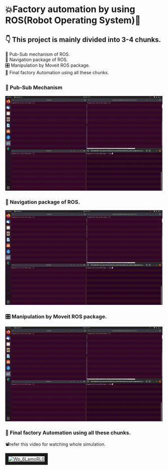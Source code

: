 # 💥Factory automation by using ROS(Robot Operating System)🤖        
##  👇 This project is mainly divided into 3-4 chunks.       
 🤝 Pub-Sub mechanism of ROS.     
 🧭 Navigation package of ROS.     
 🎛️ Manipulation by Moveit ROS package.     
 🙌 Final factory Automation using all these chunks.         
##          

### 🤝 Pub-Sub Mechanism           
<!--img height="40" width="40" src="https://github.com/devsonni/hrwros_ws/blob/main/gif/Pub_Sub%20(1).gif"-->
<img align="midle" height="300" width="500" src="https://github.com/devsonni/hrwros_ws/blob/main/gif/Pub_Sub%20(1).gif">      

### 🧭 Navigation package of ROS.              
<!--img height="40" width="40" src="https://github.com/devsonni/hrwros_ws/blob/main/gif/Pub_Sub%20(1).gif"-->
<img align="midle" height="300" width="500" src="https://github.com/devsonni/hrwros_ws/blob/main/gif/Pub_Sub%20(1).gif">            

### 🎛️ Manipulation by Moveit ROS package.                  
<!--img height="40" width="40" src="https://github.com/devsonni/hrwros_ws/blob/main/gif/Pub_Sub%20(1).gif"-->
<img align="midle" height="300" width="500" src="https://github.com/devsonni/hrwros_ws/blob/main/gif/Pub_Sub%20(1).gif">          

### 🙌 Final factory Automation using all these chunks.                
📽️refer this video for watching whole simulation.          

<a href="http://www.youtube.com/watch?feature=player_embedded&v=Wp_6LamoRL0" target="_blank"><img src="http://img.youtube.com/vi/Wp_6LamoRL0/0.jpg" alt="Wp_6LamoRL0" width="400" height="300" border="10" /></a>
